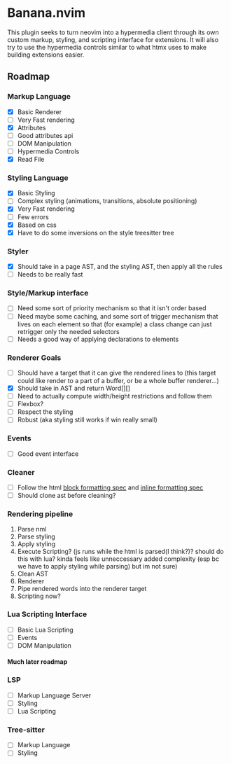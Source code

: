 # Banana.nvim

This plugin seeks to turn neovim into a hypermedia client through its own custom markup, styling, and scripting interface for extensions. It will also try to use the hypermedia controls similar to what htmx uses to make building extensions easier.

## Roadmap

### Markup Language

- [x] Basic Renderer
- [ ] Very Fast rendering
- [x] Attributes
- [ ] Good attributes api
- [ ] DOM Manipulation
- [ ] Hypermedia Controls
- [x] Read File

### Styling Language

- [x] Basic Styling
- [ ] Complex styling (animations, transitions, absolute positioning)
- [x] Very Fast rendering
- [ ] Few errors
- [x] Based on css
- [x] Have to do some inversions on the style treesitter tree

### Styler

- [x] Should take in a page AST, and the styling AST, then apply all the rules
- [ ] Needs to be really fast

### Style/Markup interface

- [ ] Need some sort of priority mechanism so that it isn't order based
- [ ] Need maybe some caching, and some sort of trigger mechanism that lives on each element so that (for example) a class change can just retrigger only the needed selectors
- [ ] Needs a good way of applying declarations to elements

### Renderer Goals

- [ ] Should have a target that it can give the rendered lines to (this target could like render to a part of a buffer, or be a whole buffer renderer...)
- [x] Should take in AST and return Word[][]
- [ ] Need to actually compute width/height restrictions and follow them
- [ ] Flexbox?
- [ ] Respect the styling
- [ ] Robust (aka styling still works if win really small)

### Events

- [ ] Good event interface

### Cleaner

- [ ] Follow the html [block formatting spec](https://developer.mozilla.org/en-US/docs/Web/CSS/CSS_display/Block_formatting_context) and [inline formatting spec](https://developer.mozilla.org/en-US/docs/Web/CSS/Inline_formatting_context)
- [ ] Should clone ast before cleaning?

### Rendering pipeline

1. Parse nml
2. Parse styling
3. Apply styling
4. Execute Scripting? (js runs while the html is parsed(I think?)? should do this with lua? kinda feels like unneccessary added complexity (esp bc we have to apply styling while parsing) but im not sure)
5. Clean AST
6. Renderer
7. Pipe rendered words into the renderer target
8. Scripting now?

### Lua Scripting Interface

- [ ] Basic Lua Scripting
- [ ] Events
- [ ] DOM Manipulation

#### Much later roadmap

### LSP

- [ ] Markup Language Server
- [ ] Styling
- [ ] Lua Scripting

### Tree-sitter

- [ ] Markup Language
- [ ] Styling

